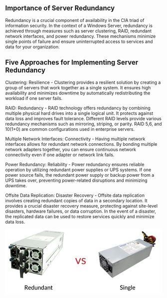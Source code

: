 ## Importance of Server Redundancy

Redundancy is a crucial component of availability in the CIA triad of information security. In the context of a Windows Server, redundancy is achieved through measures such as server clustering, RAID, redundant network interfaces, and power redundancy. These mechanisms minimize single points of failure and ensure uninterrupted access to services and data for your organization.

## Five Approaches for Implementing Server Redundancy
Clustering: Resilience - Clustering provides a resilient solution by creating a group of servers that work together as a single system. It ensures high availability and minimizes downtime by automatically redistributing the workload if one server fails.

RAID: Redundancy - RAID technology offers redundancy by combining multiple physical hard drives into a single logical unit. It protects against data loss and improves fault tolerance. Different RAID levels provide various redundancy mechanisms such as mirroring, striping, or parity. RAID 5,6, and 10(1+0) are common configurations used in enterprise servers.

Multiple Network Interfaces: Connectivity - Having multiple network interfaces allows for redundant network connections. By bonding multiple network adapters together, you can ensure continuous network connectivity even if one adapter or network link fails.

Power Redundancy: Reliability - Power redundancy ensures reliable operation by utilizing redundant power supplies or UPS systems. If one power source fails, the redundant power supply or backup power from a UPS takes over, preventing power-related disruptions and minimizing downtime.

Offsite Data Replication: Disaster Recovery - Offsite data replication involves creating redundant copies of data in a secondary location. It provides a crucial disaster recovery measure, protecting against site-level disasters, hardware failures, or data corruption. In the event of a disaster, the replicated data can be used to restore services quickly and minimize data loss.




![153](/153.jpg)

